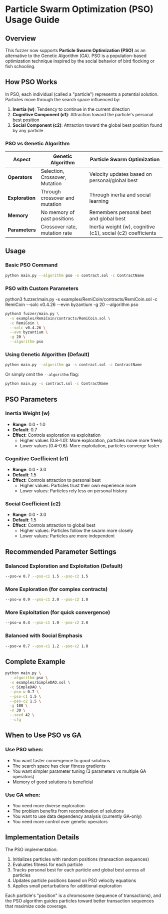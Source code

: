 # Particle Swarm Optimization (PSO) Usage Guide

## Overview

This fuzzer now supports **Particle Swarm Optimization (PSO)** as an alternative to the Genetic Algorithm (GA). PSO is a population-based optimization technique inspired by the social behavior of bird flocking or fish schooling.

## How PSO Works

In PSO, each individual (called a "particle") represents a potential solution. Particles move through the search space influenced by:

1. **Inertia (w)**: Tendency to continue in the current direction
2. **Cognitive Component (c1)**: Attraction toward the particle's personal best position
3. **Social Component (c2)**: Attraction toward the global best position found by any particle

### PSO vs Genetic Algorithm

| Aspect | Genetic Algorithm | Particle Swarm Optimization |
|--------|------------------|----------------------------|
| **Operators** | Selection, Crossover, Mutation | Velocity updates based on personal/global best |
| **Exploration** | Through crossover and mutation | Through inertia and social learning |
| **Memory** | No memory of past positions | Remembers personal best and global best |
| **Parameters** | Crossover rate, mutation rate | Inertia weight (w), cognitive (c1), social (c2) coefficients |

## Usage

### Basic PSO Command

```bash
python main.py --algorithm pso -s contract.sol -c ContractName
```

### PSO with Custom Parameters
python3 fuzzer/main.py -s examples/RemiCoin/contracts/RemiCoin.sol -c RemiCoin --solc v0.4.26 --evm byzantium -g 20 --algorithm pso
```bash 
python3 fuzzer/main.py \
  -s examples/RemiCoin/contracts/RemiCoin.sol \
  -c RemiCoin \
  --solc v0.4.26 \
  --evm byzantium \
  -g 20 \
  --algorithm pso
```
<!-- ```bash
python3 fuzzer/main.py --algorithm pso \
  -s examples/RemiCoin/contracts/RemiCoin.sol \
  -c RemiCoin \
  -g 50 \            # Number of generations
  -n 20 \            # Population size
  --solc v0.4.26 \
  --evm byzantium
  #--pso-w 0.7 \      # Inertia weight (default: 0.7)
  #--pso-c1 1.5 \     # Cognitive coefficient (default: 1.5)
  #--pso-c2 1.5 \     # Social coefficient (default: 1.5)
``` -->

### Using Genetic Algorithm (Default)

```bash
python main.py --algorithm ga -s contract.sol -c ContractName
```

Or simply omit the `--algorithm` flag:

```bash
python main.py -s contract.sol -c ContractName
```

## PSO Parameters

### Inertia Weight (w)
- **Range**: 0.0 - 1.0
- **Default**: 0.7
- **Effect**: Controls exploration vs exploitation
  - Higher values (0.8-1.0): More exploration, particles move more freely
  - Lower values (0.4-0.6): More exploitation, particles converge faster

### Cognitive Coefficient (c1)
- **Range**: 0.0 - 3.0
- **Default**: 1.5
- **Effect**: Controls attraction to personal best
  - Higher values: Particles trust their own experience more
  - Lower values: Particles rely less on personal history

### Social Coefficient (c2)
- **Range**: 0.0 - 3.0
- **Default**: 1.5
- **Effect**: Controls attraction to global best
  - Higher values: Particles follow the swarm more closely
  - Lower values: Particles are more independent

## Recommended Parameter Settings

### Balanced Exploration and Exploitation (Default)
```bash
--pso-w 0.7 --pso-c1 1.5 --pso-c2 1.5
```

### More Exploration (for complex contracts)
```bash
--pso-w 0.9 --pso-c1 2.0 --pso-c2 1.0
```

### More Exploitation (for quick convergence)
```bash
--pso-w 0.4 --pso-c1 1.0 --pso-c2 2.0
```

### Balanced with Social Emphasis
```bash
--pso-w 0.7 --pso-c1 1.2 --pso-c2 1.8
```

## Complete Example

```bash
python main.py \
  --algorithm pso \
  -s examples/SimpleDAO.sol \
  -c SimpleDAO \
  --pso-w 0.7 \
  --pso-c1 1.5 \
  --pso-c2 1.5 \
  -g 100 \
  -n 30 \
  --seed 42 \
  --cfg
```

## When to Use PSO vs GA

### Use PSO when:
- You want faster convergence to good solutions
- The search space has clear fitness gradients
- You want simpler parameter tuning (3 parameters vs multiple GA operators)
- Memory of good solutions is beneficial

### Use GA when:
- You need more diverse exploration
- The problem benefits from recombination of solutions
- You want to use data dependency analysis (currently GA-only)
- You need more control over genetic operators

## Implementation Details

The PSO implementation:
1. Initializes particles with random positions (transaction sequences)
2. Evaluates fitness for each particle
3. Tracks personal best for each particle and global best across all particles
4. Updates particle positions based on PSO velocity equations
5. Applies small perturbations for additional exploration

Each particle's "position" is a chromosome (sequence of transactions), and the PSO algorithm guides particles toward better transaction sequences that maximize code coverage.

